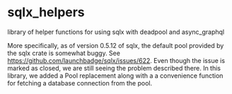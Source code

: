 # sqlx_helpers

library of helper functions for using sqlx with deadpool and async_graphql

More specifically, as of version 0.5.12 of sqlx, the default pool provided by the sqlx crate is somewhat buggy.
See https://github.com/launchbadge/sqlx/issues/622. Even though the issue is marked as closed, we are still seeing the problem described there.
In this library, we added a Pool replacement along with a a convenience function for fetching a database connection from the pool.
